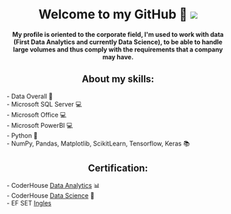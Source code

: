 <div align="center">
<h1 align="center">Welcome to my GitHub 👋
<img src="https://www.nextibs.com/wp-content/uploads/2021/12/seguridad-informatica-1024x439.jpeg">
<h4 align="center">My profile is oriented to the corporate field, I'm used to work with data (First Data Analytics and currently Data Science), to be able to handle large volumes and thus comply with the requirements that a company may have.

## About my skills:
<div align="left">
- Data Overall 📝
  <div align="left">
- Microsoft SQL Server 💻
<div align="left">
- Microsoft Office 💻
<div align="left">
- Microsoft PowerBI 💻
  <div align="left">
- Python 🐍
    <div align="left">
- NumPy, Pandas, Matplotlib, ScikitLearn, Tensorflow, Keras 📚

## <div align="center">Certification:
<div align="left">
- CoderHouse <a href="https://www.coderhouse.com/certificados/62f40d0901f1060024693bb2">Data Analytics</a> 📊
<div align="left">
- CoderHouse <a href="https://www.coderhouse.com/certificados/644792b6657cc00002ec2365">Data Science</a> 🧪
<div align="left">
- EF SET <a href="https://cert.efset.org/zUgkiA">Ingles</a>
